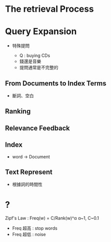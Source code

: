 # The retrieval Process

# Query Expansion

* 特殊提問

  - Q : buying CDs
  - 錢還是音樂
  - 提問通常是不完整的
 
## From Documents to Index Terms ##

* 斷詞、空白

## Ranking ##

## Relevance Feedback ##

## Index ##

* word -> Document

## Text Represent ##

* 根據詞的時間性

# ?

Zipf's Law : Freq(w) = C/Rank(w)^α  α~1, C~0.1

* Freq 超高 : stop words
* Freq 超低 : noise
